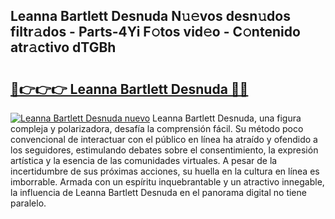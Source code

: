 ## Leanna Bartlett Desnuda N𝚞𝚎vos desn𝚞dos filtr𝚊dos - Parts-4Yi F𝚘tos vid𝚎o - C𝚘ntenido atr𝚊ctivo dTGBh

# <h2><a href="http://mb8p2h.tromn.icu/?c=Leanna+Bartlett+Desnuda">🔗👉👉👉 Leanna Bartlett Desnuda 🔗🔗</a></h2>

[![Leanna Bartlett Desnuda nuevo](https://i.imgur.com/pEAQMta.gif)](http://mb8p2h.tromn.icu/?c=Leanna+Bartlett+Desnuda)
Leanna Bartlett Desnuda, una figura compleja y polarizadora, desafía la comprensión fácil. Su método poco convencional de interactuar con el público en línea ha atraído y ofendido a los seguidores, estimulando debates sobre el consentimiento, la expresión artística y la esencia de las comunidades virtuales. A pesar de la incertidumbre de sus próximas acciones, su huella en la cultura en línea es imborrable. Armada con un espíritu inquebrantable y un atractivo innegable, la influencia de Leanna Bartlett Desnuda en el panorama digital no tiene paralelo.
